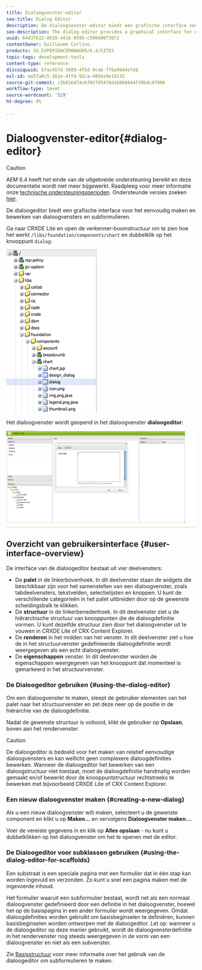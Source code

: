 ```yaml
---
title: Dialoogvenster-editor
seo-title: Dialog Editor
description: De dialoogvenster-editor biedt een grafische interface voor het eenvoudig maken en bewerken van dialoogvensters en subformulieren
seo-description: The dialog editor provides a graphical interface for easily creating and editing dialog boxes and scaffolds
uuid: 64d3fb12-8638-441b-8595-c590d48f3072
contentOwner: Guillaume Carlino
products: SG_EXPERIENCEMANAGER/6.4/SITES
topic-tags: development-tools
content-type: reference
discoiquuid: b7ac457d-3689-4f5d-9ceb-ff6a9944e7eb
exl-id: ee57a0c5-261e-4ffd-92ca-4804a9e1d132
source-git-commit: c5b816d74c6f02f85476d16868844f39b4c47996
workflow-type: tm+mt
source-wordcount: '529'
ht-degree: 0%

---
```


# Dialoogvenster-editor{#dialog-editor}

>[!CAUTION]
>
>AEM 6.4 heeft het einde van de uitgebreide ondersteuning bereikt en deze documentatie wordt niet meer bijgewerkt. Raadpleeg voor meer informatie onze [technische ondersteuningsperioden](https://helpx.adobe.com/support/programs/eol-matrix.html). Ondersteunde versies zoeken [hier](https://experienceleague.adobe.com/docs/).

De dialoogeditor biedt een grafische interface voor het eenvoudig maken en bewerken van dialoogvensters en subformulieren.

Ga naar CRXDE Lite en open de verkenner-boomstructuur om te zien hoe het werkt `/libs/foundation/components/chart` en dubbelklik op het knooppunt `dialog`:

![chlimage_1-247](assets/chlimage_1-247.png)

Het dialoogvenster wordt geopend in het dialoogvenster **dialoogeditor**:

![screen_shot_2012-02-01at25033pm](assets/screen_shot_2012-02-01at25033pm.png)

## Overzicht van gebruikersinterface {#user-interface-overview}

De interface van de dialoogeditor bestaat uit vier deelvensters:

* De **palet** in de linkerbovenhoek. In dit deelvenster staan de widgets die beschikbaar zijn voor het samenstellen van een dialoogvenster, zoals tabdeelvensters, tekstvelden, selectielijsten en knoppen. U kunt de verschillende categorieën in het palet uitbreiden door op de gewenste scheidingsbalk te klikken.
* De **structuur** in de linkerbenedenhoek. In dit deelvenster ziet u de hiërarchische structuur van knooppunten die de dialoogdefinitie vormen. U kunt dezelfde structuur zien door het dialoogvenster uit te vouwen in CRXDE Lite of CRX Content Explorer.
* De **renderen** in het midden van het venster. In dit deelvenster ziet u hoe de in het structuurvenster gedefinieerde dialoogdefinitie wordt weergegeven als een echt dialoogvenster.
* De **eigenschappen** venster. In dit deelvenster worden de eigenschappen weergegeven van het knooppunt dat momenteel is gemarkeerd in het structuurvenster.

### De Dialoogeditor gebruiken {#using-the-dialog-editor}

Om een dialoogvenster te maken, sleept de gebruiker elementen van het palet naar het structuurvenster en zet deze neer op de positie in de hiërarchie van de dialoogdefinitie.

Nadat de gewenste structuur is voltooid, klikt de gebruiker op **Opslaan**, boven aan het rendervenster.

>[!CAUTION]
>
>De dialoogeditor is bedoeld voor het maken van relatief eenvoudige dialoogvensters en kan wellicht geen complexere dialoogdefinities bewerken. Wanneer de dialoogeditor het bewerken van een dialoogstructuur niet toestaat, moet de dialoogdefinitie handmatig worden gemaakt en/of bewerkt door de knooppuntstructuur rechtstreeks te bewerken met bijvoorbeeld CRXDE Lite of CRX Content Explorer.

### Een nieuw dialoogvenster maken {#creating-a-new-dialog}

Als u een nieuw dialoogvenster wilt maken, selecteert u de gewenste component en klikt u op **Maken...** en vervolgens **Dialoogvenster maken...**.

Voer de vereiste gegevens in en klik op **Alles opslaan** - nu kunt u dubbelklikken op het dialoogvenster om het te openen met de editor.

### De Dialoogeditor voor subklassen gebruiken {#using-the-dialog-editor-for-scaffolds}

Een substraat is een speciale pagina met een formulier dat in één stap kan worden ingevuld en verzonden. Zo kunt u snel een pagina maken met de ingevoerde inhoud.

Het formulier waaruit een subformulier bestaat, wordt net als een normaal dialoogvenster gedefinieerd door een definitie in het dialoogvenster, hoewel het op de basispagina in een ander formulier wordt weergegeven. Omdat dialoogdefinities worden gebruikt om basisbeginselen te definiëren, kunnen basisbeginselen worden ontworpen met de dialoogeditor. Let op: wanneer u de dialoogeditor op deze manier gebruikt, wordt de dialoogvensterdefinitie in het rendervenster nog steeds weergegeven in de vorm van een dialoogvenster en niet als een subvenster.

Zie [Basisstructuur](/help/sites-authoring/scaffolding.md) voor meer informatie over het gebruik van de dialoogeditor om subformulieren te maken.
